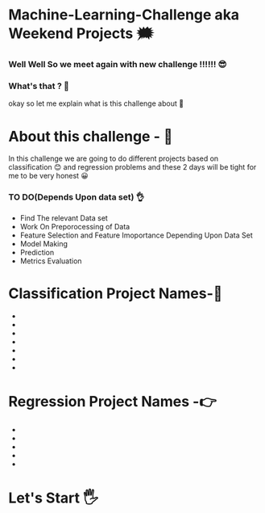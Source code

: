 # Machine-Learning-Challenge aka Weekend Projects :right_anger_bubble:

### Well Well So we meet again with new challenge !!!!!! :sunglasses:

### What's that ? :hot_face:

okay so let me explain what is this challenge about :dash:

# About this challenge - :brain:

In this challenge we are going to do different projects based on classification :blush: and regression problems and these 2 days will be tight for me to be very honest 😀

### TO DO(Depends Upon data set) :ok_hand:

- Find The relevant Data set 
- Work On Preporocessing of Data
- Feature Selection and Feature Imoportance Depending Upon Data Set 
- Model Making 
- Prediction 
- Metrics Evaluation 



# Classification Project Names-:call_me_hand:

-
-
-
-
-
-
-


# Regression Project Names -:point_right:
-
-
-
-
-


# Let's Start :raised_hand_with_fingers_splayed:

